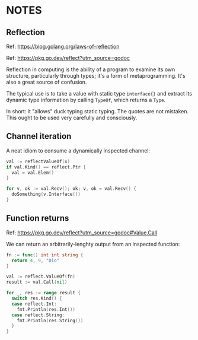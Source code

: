 # NOTES

## Reflection

Ref: https://blog.golang.org/laws-of-reflection

Ref: https://pkg.go.dev/reflect?utm_source=godoc

Reflection in computing is the ability of a program to examine its own structure, particularly through types; it's a form of metaprogramming. It's also a great source of confusion.

The typical use is to take a value with static type `interface{}` and extract its dynamic type information by calling
`TypeOf`, which returns a `Type`.

In short: it "allows" duck typing static typing. The quotes are not mistaken. This ought to be used very carefully and consciously.

## Channel iteration

A neat idiom to consume a dynamically inspected channel:

```go
val := reflectValueOf(x)
if val.Kind() == reflect.Ptr {
  val = val.Elem()
}

for v, ok := val.Recv(); ok; v, ok = val.Recv() {
  doSomething(v.Interface())
}
```


## Function returns

Ref: https://pkg.go.dev/reflect?utm_source=godoc#Value.Call

We can return an arbitrarily-lenghty output from an inspected function:

```go
fn := func() int int string {
  return 4, 9, "Dio"
}

val := reflect.ValueOf(fn)
result := val.Call(nil)

for _, res := range result {
  switch res.Kind() {
  case reflect.Int:
    fmt.Println(res.Int())
  case reflect.String:
    fmt.Println(res.String())
  }
}
```
